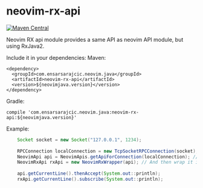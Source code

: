 # neovim-rx-api

[![Maven Central](https://maven-badges.herokuapp.com/maven-central/com.ensarsarajcic.neovim.java/neovim-rx-api/badge.svg)](https://maven-badges.herokuapp.com/maven-central/com.ensarsarajcic.neovim.java/neovim-rx-api)

Neovim RX api module provides a same API as neovim API module, but using RxJava2.

Include it in your dependencies:
Maven:
```
<dependency>
  <groupId>com.ensarsarajcic.neovim.java</groupId>
  <artifactId>neovim-rx-api</artifactId>
  <version>${neovimjava.version}</version>
</dependency>
```
Gradle:
```
compile 'com.ensarsarajcic.neovim.java:neovim-rx-api:${neovimjava.version}'
```

Example:
```java
    Socket socket = new Socket("127.0.0.1", 1234);
    
    RPCConnection localConnection = new TcpSocketRPCConnection(socket);
    NeovimApi api = NeovimApis.getApiForConnection(localConnection); // Create regular API
    NeovimRxApi rxApi = new NeovimRxWrapper(api); // And then wrap it in RxJava2 interface
    
    api.getCurrentLine().thenAccept(System.out::println);
    rxApi.getCurrentLine().subscribe(System.out::println);
```
